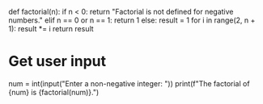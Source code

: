 def factorial(n):
    if n < 0:
        return "Factorial is not defined for negative numbers."
    elif n == 0 or n == 1:
        return 1
    else:
        result = 1
        for i in range(2, n + 1):
            result *= i
        return result

# Get user input
num = int(input("Enter a non-negative integer: "))
print(f"The factorial of {num} is {factorial(num)}.")
